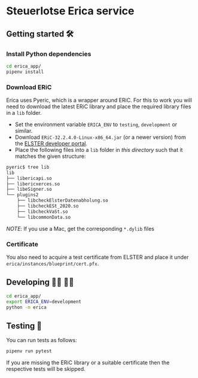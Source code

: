 # Steuerlotse Erica service

## Getting started 🛠

### Install Python dependencies

```bash
cd erica_app/
pipenv install
```

### Download ERiC

Erica uses Pyeric, which is a wrapper around ERiC. For this to work you will need to download the latest ERiC 
library and place the required library files in a `lib` folder.

 - Set the environment variable `ERICA_ENV` to `testing`, `development` or similar.
 - Download `ERiC-32.2.4.0-Linux-x86_64.jar` (or a newer version) from the [ELSTER developer portal](https://www.elster.de/elsterweb/infoseite/entwickler).
 - Place the following files into a `lib` folder in _this directory_ such that it matches the given structure:

```bash
pyeric$ tree lib
lib
├── libericapi.so
├── libericxerces.so
├── libeSigner.so
└── plugins2
    ├── libcheckElsterDatenabholung.so
    ├── libcheckESt_2020.so
    ├── libcheckVaSt.so
    └── libcommonData.so
```

_NOTE_: If you use a Mac, get the corresponding `*.dylib` files

### Certificate

You also need to acquire a test certificate from ELSTER and place it under `erica/instances/blueprint/cert.pfx`.

## Developing 👩‍💻 👨‍💻

```bash
cd erica_app/
export ERICA_ENV=development
python -m erica 
```

## Testing 📃

You can run tests as follows:
```bash
pipenv run pytest
```

If you are missing the ERiC library or a suitable certificate then the respective 
tests will be skipped.
